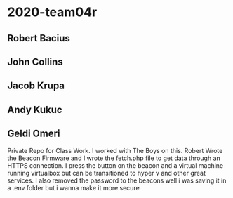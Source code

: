 # 2020-team04r
## Robert Bacius
## John Collins
## Jacob Krupa
## Andy Kukuc
## Geldi Omeri
Private Repo for Class Work.
I worked with The Boys on this. Robert Wrote the Beacon Firmware and I wrote the fetch.php file to get data through an HTTPS connection.
I press the button on the beacon and a virtual machine running virtualbox but can be transitioned to hyper v and other great services.
I also removed the password to the beacons well i was saving it in a .env folder but i wanna make it more secure

